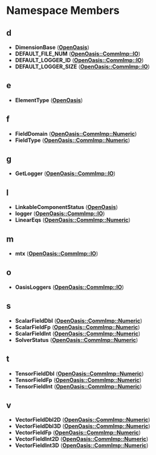 
# Namespace Members



## d

* **DimensionBase** ([**OpenOasis**](namespace_open_oasis.md))
* **DEFAULT\_FILE\_NUM** ([**OpenOasis::CommImp::IO**](namespace_open_oasis_1_1_comm_imp_1_1_i_o.md))
* **DEFAULT\_LOGGER\_ID** ([**OpenOasis::CommImp::IO**](namespace_open_oasis_1_1_comm_imp_1_1_i_o.md))
* **DEFAULT\_LOGGER\_SIZE** ([**OpenOasis::CommImp::IO**](namespace_open_oasis_1_1_comm_imp_1_1_i_o.md))


## e

* **ElementType** ([**OpenOasis**](namespace_open_oasis.md))


## f

* **FieldDomain** ([**OpenOasis::CommImp::Numeric**](namespace_open_oasis_1_1_comm_imp_1_1_numeric.md))
* **FieldType** ([**OpenOasis::CommImp::Numeric**](namespace_open_oasis_1_1_comm_imp_1_1_numeric.md))


## g

* **GetLogger** ([**OpenOasis::CommImp::IO**](namespace_open_oasis_1_1_comm_imp_1_1_i_o.md))


## l

* **LinkableComponentStatus** ([**OpenOasis**](namespace_open_oasis.md))
* **logger** ([**OpenOasis::CommImp::IO**](namespace_open_oasis_1_1_comm_imp_1_1_i_o.md))
* **LinearEqs** ([**OpenOasis::CommImp::Numeric**](namespace_open_oasis_1_1_comm_imp_1_1_numeric.md))


## m

* **mtx** ([**OpenOasis::CommImp::IO**](namespace_open_oasis_1_1_comm_imp_1_1_i_o.md))


## o

* **OasisLoggers** ([**OpenOasis::CommImp::IO**](namespace_open_oasis_1_1_comm_imp_1_1_i_o.md))


## s

* **ScalarFieldDbl** ([**OpenOasis::CommImp::Numeric**](namespace_open_oasis_1_1_comm_imp_1_1_numeric.md))
* **ScalarFieldFp** ([**OpenOasis::CommImp::Numeric**](namespace_open_oasis_1_1_comm_imp_1_1_numeric.md))
* **ScalarFieldInt** ([**OpenOasis::CommImp::Numeric**](namespace_open_oasis_1_1_comm_imp_1_1_numeric.md))
* **SolverStatus** ([**OpenOasis::CommImp::Numeric**](namespace_open_oasis_1_1_comm_imp_1_1_numeric.md))


## t

* **TensorFieldDbl** ([**OpenOasis::CommImp::Numeric**](namespace_open_oasis_1_1_comm_imp_1_1_numeric.md))
* **TensorFieldFp** ([**OpenOasis::CommImp::Numeric**](namespace_open_oasis_1_1_comm_imp_1_1_numeric.md))
* **TensorFieldInt** ([**OpenOasis::CommImp::Numeric**](namespace_open_oasis_1_1_comm_imp_1_1_numeric.md))


## v

* **VectorFieldDbl2D** ([**OpenOasis::CommImp::Numeric**](namespace_open_oasis_1_1_comm_imp_1_1_numeric.md))
* **VectorFieldDbl3D** ([**OpenOasis::CommImp::Numeric**](namespace_open_oasis_1_1_comm_imp_1_1_numeric.md))
* **VectorFieldFp** ([**OpenOasis::CommImp::Numeric**](namespace_open_oasis_1_1_comm_imp_1_1_numeric.md))
* **VectorFieldInt2D** ([**OpenOasis::CommImp::Numeric**](namespace_open_oasis_1_1_comm_imp_1_1_numeric.md))
* **VectorFieldInt3D** ([**OpenOasis::CommImp::Numeric**](namespace_open_oasis_1_1_comm_imp_1_1_numeric.md))




